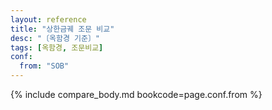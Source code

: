 ```yaml
---
layout: reference
title: "상한금궤 조문 비교"
desc: "〔옥함경 기준〕"
tags: [옥함경, 조문비교]
conf:
  from: "SOB"
---
```


{% include compare_body.md bookcode=page.conf.from %}
